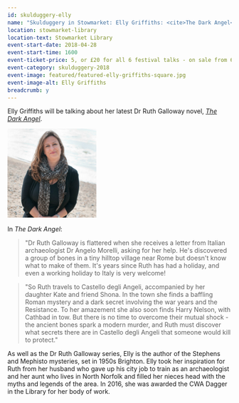```yaml
---
id: skulduggery-elly
name: "Skulduggery in Stowmarket: Elly Griffiths: <cite>The Dark Angel</cite>"
location: stowmarket-library
location-text: Stowmarket Library
event-start-date: 2018-04-28
event-start-time: 1600
event-ticket-price: 5, or £20 for all 6 festival talks - on sale from 6 March
event-category: skulduggery-2018
event-image: featured/featured-elly-griffiths-square.jpg
event-image-alt: Elly Griffiths
breadcrumb: y
---
```


Elly Griffiths will be talking about her latest Dr Ruth Galloway novel, [<cite>The Dark Angel</cite>](https://suffolk.spydus.co.uk/cgi-bin/spydus.exe/ENQ/OPAC/BIBENQ?BRN=2317358).

<img src="/images/featured/featured-elly-griffiths-square.jpg" alt="Elly Griffiths" class="custom-br-50 mw-40 {% include /c/img-float-right.html %}" />

In <cite>The Dark Angel</cite>:

> "Dr Ruth Galloway is flattered when she receives a letter from Italian archaeologist Dr Angelo Morelli, asking for her help. He's discovered a group of bones in a tiny hilltop village near Rome but doesn't know what to make of them. It's years since Ruth has had a holiday, and even a working holiday to Italy is very welcome!

> "So Ruth travels to Castello degli Angeli, accompanied by her daughter Kate and friend Shona. In the town she finds a baffling Roman mystery and a dark secret involving the war years and the Resistance. To her amazement she also soon finds Harry Nelson, with Cathbad in tow. But there is no time to overcome their mutual shock - the ancient bones spark a modern murder, and Ruth must discover what secrets there are in Castello degli Angeli that someone would kill to protect."

As well as the Dr Ruth Galloway series, Elly is the author of the Stephens and Mephisto mysteries, set in 1950s Brighton. Elly took her inspiration for Ruth from her husband who gave up his city job to train as an archaeologist and her aunt who lives in North Norfolk and filled her nieces head with the myths and legends of the area. In 2016, she was awarded the CWA Dagger in the Library for her body of work.
